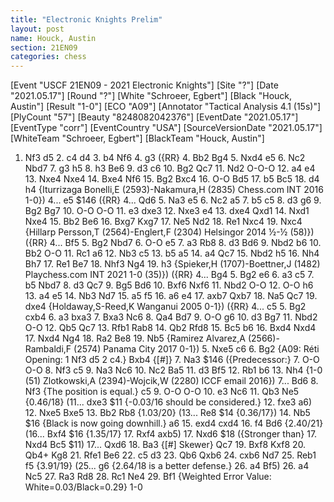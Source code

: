 ```yaml
---
title: "Electronic Knights Prelim"
layout: post
name: Houck, Austin
section: 21EN09
categories: chess
---
```


<link rel="stylesheet" type="text/css" href="https://pgn.chessbase.com/CBReplay.css"/>
<script src="https://pgn.chessbase.com/jquery-3.0.0.min.js"></script>
<script src="https://pgn.chessbase.com/cbreplay.js" type="text/javascript"></script>

<div class="cbreplay">
[Event "USCF 21EN09 - 2021 Electronic Knights"]
[Site "?"]
[Date "2021.05.17"]
[Round "?"]
[White "Schroeer, Egbert"]
[Black "Houck, Austin"]
[Result "1-0"]
[ECO "A09"]
[Annotator "Tactical Analysis 4.1 (15s)"]
[PlyCount "57"]
[Beauty "8248082042376"]
[EventDate "2021.05.17"]
[EventType "corr"]
[EventCountry "USA"]
[SourceVersionDate "2021.05.17"]
[WhiteTeam "Schroeer, Egbert"]
[BlackTeam "Houck, Austin"]

1. Nf3 d5 2. c4 d4 3. b4 Nf6 4. g3 ({RR} 4. Bb2 Bg4 5. Nxd4 e5 6. Nc2 Nbd7 7. g3 h5 8. h3 Be6 9. d3 c6 10. Bg2 Qc7 11. Nd2 O-O-O 12. a4 e4 13. Nxe4 Nxe4 14. Bxe4 Nf6 15. Bg2 Bxc4 16. O-O Bd5 17. b5 Bc5 18. d4 h4 {Iturrizaga Bonelli,E (2593)-Nakamura,H (2835) Chess.com INT 2016 1-0}) 4... e5 $146 ({RR} 4... Qd6 5. Na3 e5 6. Nc2 a5 7. b5 c5 8. d3 g6 9. Bg2 Bg7 10. O-O O-O 11. e3 dxe3 12. Nxe3 e4 13. dxe4 Qxd1 14. Nxd1 Nxe4 15. Bb2 Be6 16. Bxg7 Kxg7 17. Ne5 Nd2 18. Re1 Nxc4 19. Nxc4 {Hillarp Persson,T (2564)-Englert,F (2304) Helsingor 2014 ½-½ (58)}) ({RR} 4... Bf5 5. Bg2 Nbd7 6. O-O e5 7. a3 Rb8 8. d3 Bd6 9. Nbd2 b6 10. Bb2 O-O 11. Rc1 a6 12. Nb3 c5 13. b5 a5 14. a4 Qc7 15. Nbd2 h5 16. Nh4 Bh7 17. Re1 Be7 18. Nhf3 Ng4 19. h3 {Spieker,H (1707)-Boettner,J (1482) Playchess.com INT 2021 1-0 (35)}) ({RR} 4... Bg4 5. Bg2 e6 6. a3 c5 7. b5 Nbd7 8. d3 Qc7 9. Bg5 Bd6 10. Bxf6 Nxf6 11. Nbd2 O-O 12. O-O h6 13. a4 e5 14. Nb3 Nd7 15. a5 f5 16. a6 e4 17. axb7 Qxb7 18. Na5 Qc7 19. dxe4 {Holdaway,S-Reed,K Wanganui 2005 0-1}) ({RR} 4... c5 5. Bg2 cxb4 6. a3 bxa3 7. Bxa3 Nc6 8. Qa4 Bd7 9. O-O g6 10. d3 Bg7 11. Nbd2 O-O 12. Qb5 Qc7 13. Rfb1 Rab8 14. Qb2 Rfd8 15. Bc5 b6 16. Bxd4 Nxd4 17. Nxd4 Ng4 18. Ra2 Be8 19. Nb5 {Ramirez Alvarez,A (2566)-Rambaldi,F (2574) Panama City 2017 0-1}) 5. Nxe5 c6 6. Bg2 {A09: Réti Opening: 1 Nf3 d5 2 c4.} Bxb4 {[#]} 7. Na3 $146 ({Predecessor:} 7. O-O O-O 8. Nf3 c5 9. Na3 Nc6 10. Nc2 Ba5 11. d3 Bf5 12. Rb1 b6 13. Nh4 {1-0 (51) Zlotkowski,A (2394)-Wojcik,W (2280) ICCF email 2016}) 7... Bd6 8. Nf3 {The position is equal.} c5 9. O-O O-O 10. e3 Nc6 11. Qb3 Ne5 {0.46/18} (11... dxe3 $11 {-0.03/16 should be considered.} 12. fxe3 a6) 12. Nxe5 Bxe5 13. Bb2 Rb8 {1.03/20} (13... Re8 $14 {0.36/17}) 14. Nb5 $16 {Black is now going downhill.} a6 15. exd4 cxd4 16. f4 Bd6 {2.40/21} (16... Bxf4 $16 {1.35/17} 17. Rxf4 axb5) 17. Nxd6 $18 ({Stronger than} 17. Nxd4 Bc5 $11) 17... Qxd6 18. Ba3 {[#] Skewer} Qc7 19. Bxf8 Kxf8 20. Qb4+ Kg8 21. Rfe1 Be6 22. c5 d3 23. Qb6 Qxb6 24. cxb6 Nd7 25. Reb1 f5 {3.91/19} (25... g6 {2.64/18 is a better defense.} 26. a4 Bf5) 26. a4 Nc5 27. Ra3 Rd8 28. Rc1 Ne4 29. Bf1 {Weighted Error Value: White=0.03/Black=0.29} 1-0
</div>